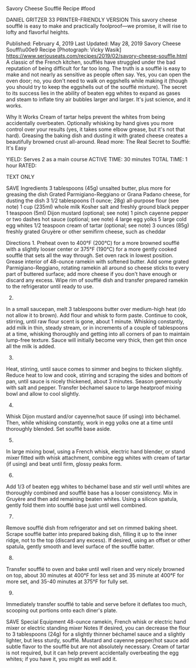 Savory Cheese Soufflé Recipe
#food 

DANIEL GRITZER
33     PRINTER-FRIENDLY VERSION
This savory cheese soufflé is easy to make and practically foolproof—we promise, it will rise to lofty and flavorful heights.

Published: February 4, 2019 Last Updated: May 28, 2019
Savory Cheese Souffl\u00e9 Recipe
[Photograph: Vicky Wasik]
https://www.seriouseats.com/recipes/2019/02/savory-cheese-souffle.html
A classic of the French kitchen, soufflés have struggled under the bad reputation of being difficult for far too long. The truth is a soufflé is easy to make and not nearly as sensitive as people often say. Yes, you can open the oven door; no, you don't need to walk on eggshells while making it (though you should try to keep the eggshells out of the soufflé mixture). The secret to its success lies in the ability of beaten egg whites to expand as gases and steam to inflate tiny air bubbles larger and larger. It's just science, and it works.

Why It Works
Cream of tartar helps prevent the whites from being accidentally overbeaten.
Optionally whisking by hand gives you more control over your results (yes, it takes some elbow grease, but it's not that hard).
Greasing the baking dish and dusting it with grated cheese creates a beautifully browned crust all-around.
Read more: The Real Secret to Soufflé: It's Easy

YIELD:
Serves 2 as a main course
ACTIVE TIME:
30 minutes
TOTAL TIME:
1 hour
RATED:
    
TEXT ONLY 
 
 
 SAVE
Ingredients
3 tablespoons (45g) unsalted butter, plus more for greasing the dish
Grated Parmigiano-Reggiano or Grana Padano cheese, for dusting the dish
3 1/2 tablespoons (1 ounce; 28g) all-purpose flour (see note)
1 cup (235ml) whole milk
Kosher salt and freshly ground black pepper
1 teaspoon (5ml) Dijon mustard (optional; see note)
1 pinch cayenne pepper or two dashes hot sauce (optional; see note)
4 large egg yolks
5 large cold egg whites
1/2 teaspoon cream of tartar (optional; see note)
3 ounces (85g) freshly grated Gruyère or other semifirm cheese, such as cheddar

Directions
1.
Preheat oven to 400°F (200°C) for a more browned soufflé with a slightly looser center or 375°F (190°C) for a more gently cooked soufflé that sets all the way through. Set oven rack in lowest position. Grease interior of 48-ounce ramekin with softened butter. Add some grated Parmigiano-Reggiano, rotating ramekin all around so cheese sticks to every part of buttered surface; add more cheese if you don't have enough or discard any excess. Wipe rim of soufflé dish and transfer prepared ramekin to the refrigerator until ready to use.


2.
In a small saucepan, melt 3 tablespoons butter over medium-high heat (do not allow it to brown). Add flour and whisk to form paste. Continue to cook, stirring, until raw flour scent is gone, about 1 minute. Whisking constantly, add milk in thin, steady stream, or in increments of a couple of tablespoons at a time, whisking thoroughly and getting into all corners of pan to maintain lump-free texture. Sauce will initially become very thick, then get thin once all the milk is added.

3.
Heat, stirring, until sauce comes to simmer and begins to thicken slightly. Reduce heat to low and cook, stirring and scraping the sides and bottom of pan, until sauce is nicely thickened, about 3 minutes. Season generously with salt and pepper. Transfer béchamel sauce to large heatproof mixing bowl and allow to cool slightly.

4.
Whisk Dijon mustard and/or cayenne/hot sauce (if using) into béchamel. Then, while whisking constantly, work in egg yolks one at a time until thoroughly blended. Set soufflé base aside.

5.
In large mixing bowl, using a French whisk, electric hand blender, or stand mixer fitted with whisk attachment, combine egg whites with cream of tartar (if using) and beat until firm, glossy peaks form.


6.
Add 1/3 of beaten egg whites to béchamel base and stir well until whites are thoroughly combined and soufflé base has a looser consistency. Mix in Gruyère and then add remaining beaten whites. Using a silicon spatula, gently fold them into soufflé base just until well combined.


7.
Remove soufflé dish from refrigerator and set on rimmed baking sheet. Scrape soufflé batter into prepared baking dish, filling it up to the inner ridge, not to the top (discard any excess). If desired, using an offset or other spatula, gently smooth and level surface of the soufflé batter.


8.
Transfer soufflé to oven and bake until well risen and very nicely browned on top, about 30 minutes at 400°F for less set and 35 minute at 400°F for more set, and 35-40 minutes at 375°F for fully set.


9.
Immediately transfer soufflé to table and serve before it deflates too much, scooping out portions onto each diner's plate.


 SAVE
Special Equipment
48-ounce ramekin, French whisk or electric hand mixer or electric standing mixer
Notes
If desired, you can decrease the flour to 3 tablespoons (24g) for a slightly thinner béchamel sauce and a slightly lighter, but less sturdy, soufflé. Mustard and cayenne pepper/hot sauce add subtle flavor to the soufflé but are not absolutely necessary. Cream of tartar is not required, but it can help prevent accidentally overbeating the egg whites; if you have it, you might as well add it.